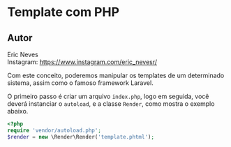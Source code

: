 Template com PHP
==========

Autor
----------
Eric Neves  
Instagram: https://www.instagram.com/eric_nevesr/

Com este conceito, poderemos manipular os templates de um determinado sistema, assim como o famoso framework Laravel.

O primeiro passo é criar um arquivo `index.php`, logo em seguida, você deverá instanciar o `autoload`, e a classe `Render`, como mostra o  exemplo abaixo.

```php
<?php 
require 'vendor/autoload.php';
$render = new \Render\Render('template.phtml');
```




